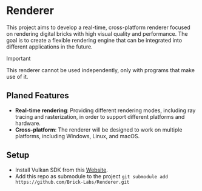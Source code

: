 # Renderer

This project aims to develop a real-time, cross-platform renderer focused on rendering digital bricks with high visual
quality and performance. The goal is to create a flexible rendering engine that can be integrated into different
applications in the future.

> [!IMPORTANT]
> This renderer cannot be used independently, only with programs that make use of it.

## Planed Features
- **Real-time rendering**: Providing different rendering modes, including ray tracing and rasterization, in order to support different platforms and hardware.
- **Cross-platform**: The renderer will be designed to work on multiple platforms, including Windows, Linux, and macOS.

## Setup
- Install Vulkan SDK from this [Website](https://vulkan.lunarg.com).
- Add this repo as submodule to the project `git submodule add https://github.com/Brick-Labs/Renderer.git`
